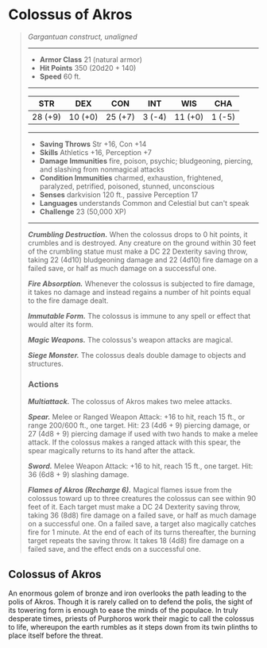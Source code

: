# Colossus of Akros
>*Gargantuan construct, unaligned*
>___
>- **Armor Class** 21 (natural armor)
>- **Hit Points** 350 (20d20 + 140)
>- **Speed** 60 ft.
>___
>|STR|DEX|CON|INT|WIS|CHA|
>|:---:|:---:|:---:|:---:|:---:|:---:|
>|28 (+9)|10 (+0)|25 (+7)|3 (-4)|11 (+0)|1 (-5)|
>___
>- **Saving Throws** Str +16, Con +14
>- **Skills** Athletics +16, Perception +7
>- **Damage Immunities** fire, poison, psychic; bludgeoning, piercing, and slashing from nonmagical attacks
>- **Condition Immunities** charmed, exhaustion, frightened, paralyzed, petrified, poisoned, stunned, unconscious
>- **Senses** darkvision 120 ft., passive Perception 17
>- **Languages** understands Common and Celestial but can't speak
>- **Challenge** 23 (50,000 XP)
>___
>***Crumbling Destruction.*** When the colossus drops to 0 hit points, it crumbles and is destroyed. Any creature on the ground within 30 feet of the crumbling statue must make a DC 22 Dexterity saving throw, taking 22 (4d10) bludgeoning damage and 22 (4d10) fire damage on a failed save, or half as much damage on a successful one.  
>
>***Fire Absorption.*** Whenever the colossus is subjected to fire damage, it takes no damage and instead regains a number of hit points equal to the fire damage dealt.  
>
>***Immutable Form.*** The colossus is immune to any spell or effect that would alter its form.  
>
>***Magic Weapons.*** The colossus's weapon attacks are magical.  
>
>***Siege Monster.*** The colossus deals double damage to objects and structures.  
>
>### Actions
>***Multiattack.*** The colossus of Akros makes two melee attacks.  
>
>***Spear.*** Melee  or Ranged Weapon Attack: +16 to hit, reach 15 ft., or range 200/600 ft., one target. Hit: 23 (4d6 + 9) piercing damage, or 27 (4d8 + 9) piercing damage if used with two hands to make a melee attack. If the colossus makes a ranged attack with this spear, the spear magically returns to its hand after the attack.  
>
>***Sword.*** Melee Weapon Attack: +16 to hit, reach 15 ft., one target. Hit: 36 (6d8 + 9) slashing damage.  
>
>***Flames of Akros (Recharge 6).*** Magical flames issue from the colossus toward up to three creatures the colossus can see within 90 feet of it. Each target must make a DC 24 Dexterity saving throw, taking 36 (8d8) fire damage on a failed save, or half as much damage on a successful one. On a failed save, a target also magically catches fire for 1 minute. At the end of each of its turns thereafter, the burning target repeats the saving throw. It takes 18 (4d8) fire damage on a failed save, and the effect ends on a successful one.
## Colossus of Akros
An enormous golem of bronze and iron overlooks the path leading to the polis of Akros. Though it is rarely called on to defend the polis, the sight of its towering form is enough to ease the minds of the populace. In truly desperate times, priests of Purphoros work their magic to call the colossus to life, whereupon the earth rumbles as it steps down from its twin plinths to place itself before the threat.